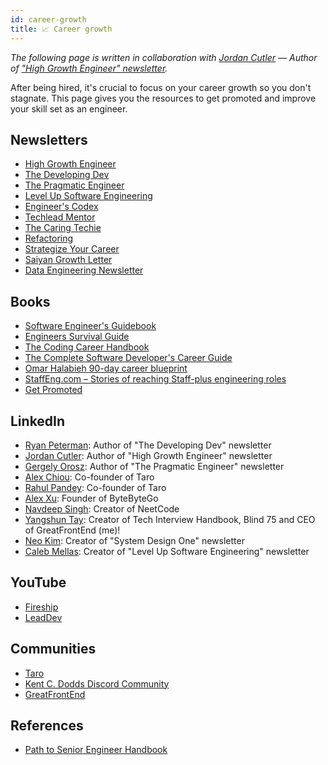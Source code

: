 ```yaml
---
id: career-growth
title: 📈 Career growth
---
```


_The following page is written in collaboration with [Jordan Cutler](https://www.linkedin.com/in/jordancutler1/) — Author of ["High Growth Engineer" newsletter](https://careercutler.substack.com/)._

After being hired, it's crucial to focus on your career growth so you don't stagnate. This page gives you the resources to get promoted and improve your skill set as an engineer.

## Newsletters

- [High Growth Engineer](https://careercutler.substack.com/)
- [The Developing Dev](https://www.developing.dev/)
- [The Pragmatic Engineer](https://newsletter.pragmaticengineer.com/)
- [Level Up Software Engineering](https://levelupsoftwareengineering.substack.com/)
- [Engineer's Codex](https://engineercodex.substack.com/)
- [Techlead Mentor](https://open.substack.com/pub/ravirajachar)
- [The Caring Techie](https://www.thecaringtechie.com/)
- [Refactoring](https://refactoring.fm/)
- [Strategize Your Career](https://strategizeyourcareer.substack.com/)
- [Saiyan Growth Letter](https://www.saiyangrowthletter.com/)
- [Data Engineering Newsletter](https://blog.dataengineer.io/)

## Books

- [Software Engineer's Guidebook](https://www.amazon.com/Software-Engineers-Guidebook-Navigating-positions/dp/908338182X)
- [Engineers Survival Guide](https://www.amazon.com/Engineers-Survival-Guide-Facebook-Microsoft/dp/B09MBZBGFK)
- [The Coding Career Handbook](https://learninpublic.org/)
- [The Complete Software Developer's Career Guide](https://www.amazon.com/Complete-Software-Developers-Career-Guide-ebook/dp/B073X6GNJ1)
- [Omar Halabieh 90-day career blueprint](https://www.omarhalabieh.com/90-day-career-blueprint/)
- [StaffEng.com – Stories of reaching Staff-plus engineering roles](https://staffeng.com/)
- [Get Promoted](https://www.amazon.com/Get-Promoted-Really-Missing-Holding-ebook/dp/B09WGJVR4Z)

## LinkedIn

- [Ryan Peterman](https://www.linkedin.com/in/ryanlpeterman/): Author of "The Developing Dev" newsletter
- [Jordan Cutler](https://www.linkedin.com/in/jordancutler1/): Author of "High Growth Engineer" newsletter
- [Gergely Orosz](https://www.linkedin.com/in/gergelyorosz/): Author of "The Pragmatic Engineer" newsletter
- [Alex Chiou](https://www.linkedin.com/in/alexander-chiou/): Co-founder of Taro
- [Rahul Pandey](https://www.linkedin.com/in/rpandey1234/): Co-founder of Taro
- [Alex Xu](https://www.linkedin.com/in/alexxubyte/): Founder of ByteByteGo
- [Navdeep Singh](https://www.linkedin.com/in/navdeep-singh-3aaa14161/): Creator of NeetCode
- [Yangshun Tay](https://www.linkedin.com/in/yangshun/): Creator of Tech Interview Handbook, Blind 75 and CEO of GreatFrontEnd (me)!
- [Neo Kim](https://www.linkedin.com/in/nk-systemdesign-one/): Creator of "System Design One" newsletter
- [Caleb Mellas](https://www.linkedin.com/in/calebmellas/): Creator of "Level Up Software Engineering" newsletter

## YouTube

- [Fireship](https://www.youtube.com/@Fireship/)
- [LeadDev](https://www.youtube.com/@LeadDev/)

## Communities

- [Taro](https://www.jointaro.com/)
- [Kent C. Dodds Discord Community](https://kentcdodds.com/discord)
- [GreatFrontEnd](https://discord.gg/NDFx8f6P6B)

## References

- [Path to Senior Engineer Handbook](https://github.com/jordan-cutler/path-to-senior-engineer-handbook)

